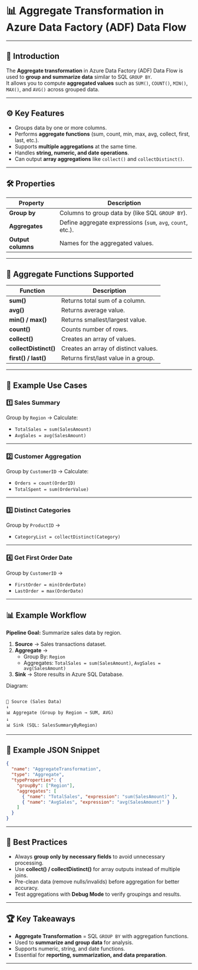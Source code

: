 # 📊 Aggregate Transformation in Azure Data Factory (ADF) Data Flow

---

## 📌 Introduction
The **Aggregate transformation** in Azure Data Factory (ADF) Data Flow is used to **group and summarize data** similar to SQL `GROUP BY`.  
It allows you to compute **aggregated values** such as `SUM()`, `COUNT()`, `MIN()`, `MAX()`, and `AVG()` across grouped data.

---

## ⚙️ Key Features
- Groups data by one or more columns.  
- Performs **aggregate functions** (sum, count, min, max, avg, collect, first, last, etc.).  
- Supports **multiple aggregations** at the same time.  
- Handles **string, numeric, and date operations**.  
- Can output **array aggregations** like `collect()` and `collectDistinct()`.  

---

## 🛠️ Properties
| Property            | Description |
|---------------------|-------------|
| **Group by**        | Columns to group data by (like SQL `GROUP BY`). |
| **Aggregates**      | Define aggregate expressions (`sum`, `avg`, `count`, etc.). |
| **Output columns**  | Names for the aggregated values. |

---

## 🔑 Aggregate Functions Supported
| Function               | Description |
|------------------------|-------------|
| **sum()**              | Returns total sum of a column. |
| **avg()**              | Returns average value. |
| **min() / max()**      | Returns smallest/largest value. |
| **count()**            | Counts number of rows. |
| **collect()**          | Creates an array of values. |
| **collectDistinct()**  | Creates an array of distinct values. |
| **first() / last()**   | Returns first/last value in a group. |

---

## 🔑 Example Use Cases

### 1️⃣ Sales Summary
Group by `Region` → Calculate:  
- `TotalSales = sum(SalesAmount)`  
- `AvgSales = avg(SalesAmount)`  

---

### 2️⃣ Customer Aggregation
Group by `CustomerID` → Calculate:  
- `Orders = count(OrderID)`  
- `TotalSpent = sum(OrderValue)`  

---

### 3️⃣ Distinct Categories
Group by `ProductID` →  
- `CategoryList = collectDistinct(Category)`  

---

### 4️⃣ Get First Order Date
Group by `CustomerID` →  
- `FirstOrder = min(OrderDate)`  
- `LastOrder = max(OrderDate)`  

---

## 📊 Example Workflow
**Pipeline Goal:** Summarize sales data by region.  

1. **Source** → Sales transactions dataset.  
2. **Aggregate** →  
   - Group By: `Region`  
   - Aggregates: `TotalSales = sum(SalesAmount)`, `AvgSales = avg(SalesAmount)`  
3. **Sink** → Store results in Azure SQL Database.  

Diagram:
```

📂 Source (Sales Data)
↓
📊 Aggregate (Group by Region → SUM, AVG)
↓
📊 Sink (SQL: SalesSummaryByRegion)

````

---

## 🚀 Example JSON Snippet
```json
{
  "name": "AggregateTransformation",
  "type": "Aggregate",
  "typeProperties": {
    "groupBy": ["Region"],
    "aggregates": [
      { "name": "TotalSales", "expression": "sum(SalesAmount)" },
      { "name": "AvgSales", "expression": "avg(SalesAmount)" }
    ]
  }
}
````

---

## 🎯 Best Practices

* Always **group only by necessary fields** to avoid unnecessary processing.
* Use **collect() / collectDistinct()** for array outputs instead of multiple joins.
* Pre-clean data (remove nulls/invalids) before aggregation for better accuracy.
* Test aggregations with **Debug Mode** to verify groupings and results.

---

## 🏆 Key Takeaways

* **Aggregate Transformation** = SQL `GROUP BY` with aggregation functions.
* Used to **summarize and group data** for analysis.
* Supports numeric, string, and date functions.
* Essential for **reporting, summarization, and data preparation**.

---
